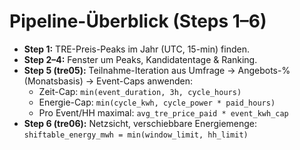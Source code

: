 # Pipeline-Überblick (Steps 1–6)
- **Step 1:** TRE-Preis-Peaks im Jahr (UTC, 15-min) finden.
- **Step 2–4:** Fenster um Peaks, Kandidatentage & Ranking.
- **Step 5 (tre05):** Teilnahme-Iteration aus Umfrage → Angebots-% (Monatsbasis) → Event-Caps anwenden:
  - Zeit-Cap: `min(event_duration, 3h, cycle_hours)`
  - Energie-Cap: `min(cycle_kwh, cycle_power * paid_hours)`
  - Pro Event/HH maximal: `avg_tre_price_paid * event_kwh_cap`
- **Step 6 (tre06):** Netzsicht, verschiebbare Energiemenge:
  `shiftable_energy_mwh = min(window_limit, hh_limit)`
